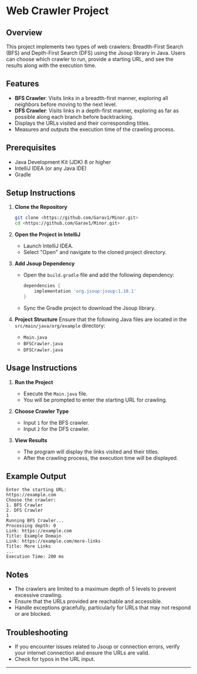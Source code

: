 # Web Crawler Project

## Overview
This project implements two types of web crawlers: Breadth-First Search (BFS) and Depth-First Search (DFS) using the Jsoup library in Java. Users can choose which crawler to run, provide a starting URL, and see the results along with the execution time.

## Features
- **BFS Crawler**: Visits links in a breadth-first manner, exploring all neighbors before moving to the next level.
- **DFS Crawler**: Visits links in a depth-first manner, exploring as far as possible along each branch before backtracking.
- Displays the URLs visited and their corresponding titles.
- Measures and outputs the execution time of the crawling process.

## Prerequisites
- Java Development Kit (JDK) 8 or higher
- IntelliJ IDEA (or any Java IDE)
- Gradle

## Setup Instructions

1. **Clone the Repository**
   ```bash
   git clone <https://github.com/Garav1/Minor.git>
   cd <https://github.com/Garav1/Minor.git>
   ```

2. **Open the Project in IntelliJ**
   - Launch IntelliJ IDEA.
   - Select "Open" and navigate to the cloned project directory.

3. **Add Jsoup Dependency**
   - Open the `build.gradle` file and add the following dependency:
     ```groovy
     dependencies {
         implementation 'org.jsoup:jsoup:1.18.1'
     }
     ```
   - Sync the Gradle project to download the Jsoup library.

4. **Project Structure**
   Ensure that the following Java files are located in the `src/main/java/org/example` directory:
   - `Main.java`
   - `BFSCrawler.java`
   - `DFSCrawler.java`

## Usage Instructions

1. **Run the Project**
   - Execute the `Main.java` file. 
   - You will be prompted to enter the starting URL for crawling.

2. **Choose Crawler Type**
   - Input `1` for the BFS crawler.
   - Input `2` for the DFS crawler.

3. **View Results**
   - The program will display the links visited and their titles.
   - After the crawling process, the execution time will be displayed.

## Example Output
```
Enter the starting URL:
https://example.com
Choose the crawler:
1. BFS Crawler
2. DFS Crawler
1
Running BFS Crawler...
Processing depth: 0
Link: https://example.com
Title: Example Domain
Link: https://example.com/more-links
Title: More Links
...
Execution Time: 200 ms
```

## Notes
- The crawlers are limited to a maximum depth of 5 levels to prevent excessive crawling.
- Ensure that the URLs provided are reachable and accessible.
- Handle exceptions gracefully, particularly for URLs that may not respond or are blocked.

## Troubleshooting
- If you encounter issues related to Jsoup or connection errors, verify your internet connection and ensure the URLs are valid.
- Check for typos in the URL input.

---

